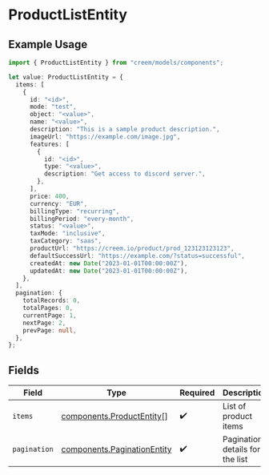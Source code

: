 # ProductListEntity

## Example Usage

```typescript
import { ProductListEntity } from "creem/models/components";

let value: ProductListEntity = {
  items: [
    {
      id: "<id>",
      mode: "test",
      object: "<value>",
      name: "<value>",
      description: "This is a sample product description.",
      imageUrl: "https://example.com/image.jpg",
      features: [
        {
          id: "<id>",
          type: "<value>",
          description: "Get access to discord server.",
        },
      ],
      price: 400,
      currency: "EUR",
      billingType: "recurring",
      billingPeriod: "every-month",
      status: "<value>",
      taxMode: "inclusive",
      taxCategory: "saas",
      productUrl: "https://creem.io/product/prod_123123123123",
      defaultSuccessUrl: "https://example.com/?status=successful",
      createdAt: new Date("2023-01-01T00:00:00Z"),
      updatedAt: new Date("2023-01-01T00:00:00Z"),
    },
  ],
  pagination: {
    totalRecords: 0,
    totalPages: 0,
    currentPage: 1,
    nextPage: 2,
    prevPage: null,
  },
};
```

## Fields

| Field                                                                      | Type                                                                       | Required                                                                   | Description                                                                |
| -------------------------------------------------------------------------- | -------------------------------------------------------------------------- | -------------------------------------------------------------------------- | -------------------------------------------------------------------------- |
| `items`                                                                    | [components.ProductEntity](../../models/components/productentity.md)[]     | :heavy_check_mark:                                                         | List of product items                                                      |
| `pagination`                                                               | [components.PaginationEntity](../../models/components/paginationentity.md) | :heavy_check_mark:                                                         | Pagination details for the list                                            |